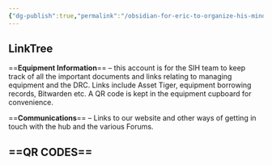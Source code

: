 ```yaml
---
{"dg-publish":true,"permalink":"/obsidian-for-eric-to-organize-his-mind/communication-and-access/communication-and-access/"}
---
```



## **LinkTree**

==**Equipment Information**== – this account is for the SIH team to keep track of all the important documents and links relating to managing equipment and the DRC. Links include Asset Tiger, equipment borrowing records, Bitwarden etc. A QR code is kept in the equipment cupboard for convenience.

==**Communications**== – Links to our website and other ways of getting in touch with the hub and the various Forums.

## ==**QR CODES**==
